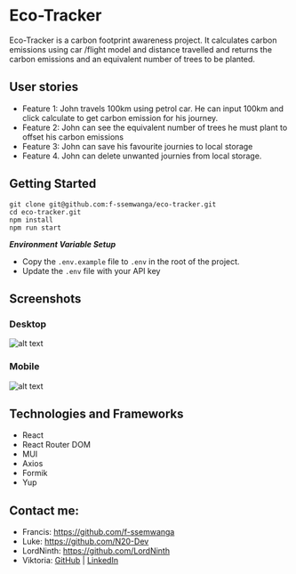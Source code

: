 # Eco-Tracker

Eco-Tracker is a carbon footprint awareness project. It calculates carbon emissions using car /flight model and distance travelled and returns the carbon emissions and an equivalent number of trees to be planted.

## User stories

- Feature 1: John travels 100km using petrol car. He can input 100km and click calculate to get carbon emission for his journey.
- Feature 2: John can see the equivalent number of trees he must plant to offset his carbon emissions
- Feature 3: John can save his favourite journies to local storage
- Feature 4. John can delete unwanted journies from local storage.

## Getting Started

```shell
git clone git@github.com:f-ssemwanga/eco-tracker.git
cd eco-tracker.git
npm install
npm run start
```

**_Environment Variable Setup_**

- Copy the `.env.example` file to `.env` in the root of the project.
- Update the `.env` file with your API key

## Screenshots

### Desktop

![alt text](./images/eco-tracker.jpg)

### Mobile

![alt text](./images/eco-tracker.jpg)

## Technologies and Frameworks

- React
- React Router DOM
- MUI
- Axios
- Formik
- Yup

## Contact me:

- Francis: https://github.com/f-ssemwanga
- Luke: https://github.com/N20-Dev
- LordNinth: https://github.com/LordNinth
- Viktoria: [GitHub](https://github.com/Vikkk111) | [LinkedIn](https://github.com/Vikkk111)

